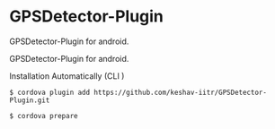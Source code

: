 GPSDetector-Plugin
==================

GPSDetector-Plugin for android.

GPSDetector-Plugin for android.

Installation Automatically (CLI )

    $ cordova plugin add https://github.com/keshav-iitr/GPSDetector-Plugin.git

    $ cordova prepare

